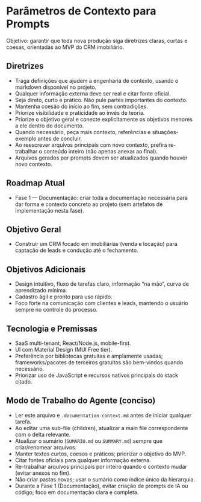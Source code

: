 # Parâmetros de Contexto para Prompts

Objetivo: garantir que toda nova produção siga diretrizes claras, curtas e coesas, orientadas ao MVP do CRM imobiliário.

## Diretrizes
- Traga definições que ajudem a engenharia de contexto, usando o markdown disponível no projeto.
- Qualquer informação externa deve ser real e citar fonte oficial.
- Seja direto, curto e prático. Não pule partes importantes do contexto.
- Mantenha coesão do início ao fim, sem contradições.
- Priorize visibilidade e praticidade ao invés de teoria.
- Priorize o objetivo geral e conecte explicitamente os objetivos menores a ele dentro do documento.
- Quando necessário, peça mais contexto, referências e situações-exemplo antes de concluir.
- Ao reescrever arquivos principais com novo contexto, prefira re-trabalhar o conteúdo inteiro (não apenas anexar ao final).
- Arquivos gerados por prompts devem ser atualizados quando houver novo contexto.

## Roadmap Atual
- Fase 1 — Documentação: criar toda a documentação necessária para dar forma e contexto concreto ao projeto (sem artefatos de implementação nesta fase).

## Objetivo Geral
- Construir um CRM focado em imobiliárias (venda e locação) para captação de leads e condução até o fechamento.

## Objetivos Adicionais
- Design intuitivo, fluxo de tarefas claro, informação “na mão”, curva de aprendizado mínima.
- Cadastro ágil e pronto para uso rápido.
- Foco forte na comunicação com clientes e leads, mantendo o usuário sempre no controle do processo.

## Tecnologia e Premissas
- SaaS multi-tenant, React/Node.js, mobile-first.
- UI com Material Design (MUI Free tier).
- Preferência por bibliotecas gratuitas e amplamente usadas; frameworks/pacotes de terceiros gratuitos são bem-vindos quando necessário.
- Priorizar uso de JavaScript e recursos nativos principais do stack citado.

## Modo de Trabalho do Agente (conciso)
- Ler este arquivo e `.documentation-context.md` antes de iniciar qualquer tarefa.
- Ao editar uma sub-file (children), atualizar a main file correspondente com o delta relevante.
- Atualizar o sumário (`SUMÁRIO.md` ou `SUMMARY.md`) sempre que criar/renomear arquivos.
- Manter textos curtos, coesos e práticos; priorizar o objetivo do MVP.
- Citar fontes oficiais para qualquer informação externa.
- Re-trabalhar arquivos principais por inteiro quando o contexto mudar (evitar anexos no fim).
- Não criar pastas novas; usar o sumário como índice único da hierarquia.
- Durante a Fase 1 (Documentação), evitar criação de prompts de IA ou código; foco em documentação clara e completa.
